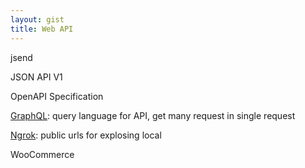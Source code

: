 ```yaml
---
layout: gist
title: Web API
---
```


<!-- FIXME -->

jsend

JSON API V1

OpenAPI Specification

[GraphQL](https://graphql.org/): query language for API, get many request in single request

[Ngrok](https://ngrok.com/): public urls for explosing local 

WooCommerce
